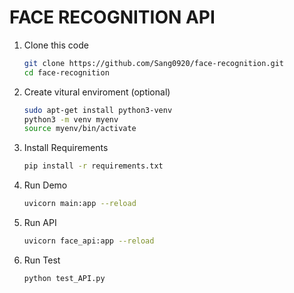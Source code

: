 # FACE RECOGNITION API

1. Clone this code
   ```sh
   git clone https://github.com/Sang0920/face-recognition.git
   cd face-recognition
   ```

2. Create vitural enviroment (optional)
    ```sh
    sudo apt-get install python3-venv
    python3 -m venv myenv
    source myenv/bin/activate
    ```


3. Install Requirements
    ```sh
    pip install -r requirements.txt
    ```

4. Run Demo
    ```sh
    uvicorn main:app --reload
    ```

5. Run API
    ```sh
    uvicorn face_api:app --reload
    ```

6. Run Test
    ```sh
    python test_API.py
    ```